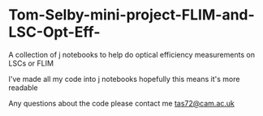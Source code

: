 # Tom-Selby-mini-project-FLIM-and-LSC-Opt-Eff-
A collection of j notebooks to help do optical efficiency measurements on LSCs or FLIM 


I've made all my code into j notebooks hopefully this means it's more readable

Any questions about the code please contact me tas72@cam.ac.uk

